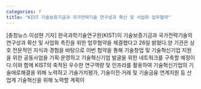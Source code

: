 ```yaml
---
categories: f
title: "KIST 기술보증기금과 국가전략기술 연구성과 확산 및 사업화 업무협약"
---
```

[충청뉴스 이성현 기자] 한국과학기술연구원(KIST)이 기술보증기금과 국가전략기술의 연구성과 확산 및 사업화 촉진을 위한 업무협약을 체결했다고 26일 밝혔다.양 기관은 상호 전문적인 지식과 경험을 바탕으로 이번 협약을 통해 기술창업 및 기술혁신기업 지원을 위한 공동사업을 기획·운영하고 기술혁신기업 발굴을 위한 네트워크를 구축할 예정이다.이와 함께 KIST의 축적된 우수한 연구역량 및 인프라를 활용하여 기술혁신기업의 기술애로해결을 위해 노력하고 기술가치평가, 기술이전·거래 및 기술금융 연계지원 등 산업계 기술혁신을 위해 노력할 계획이